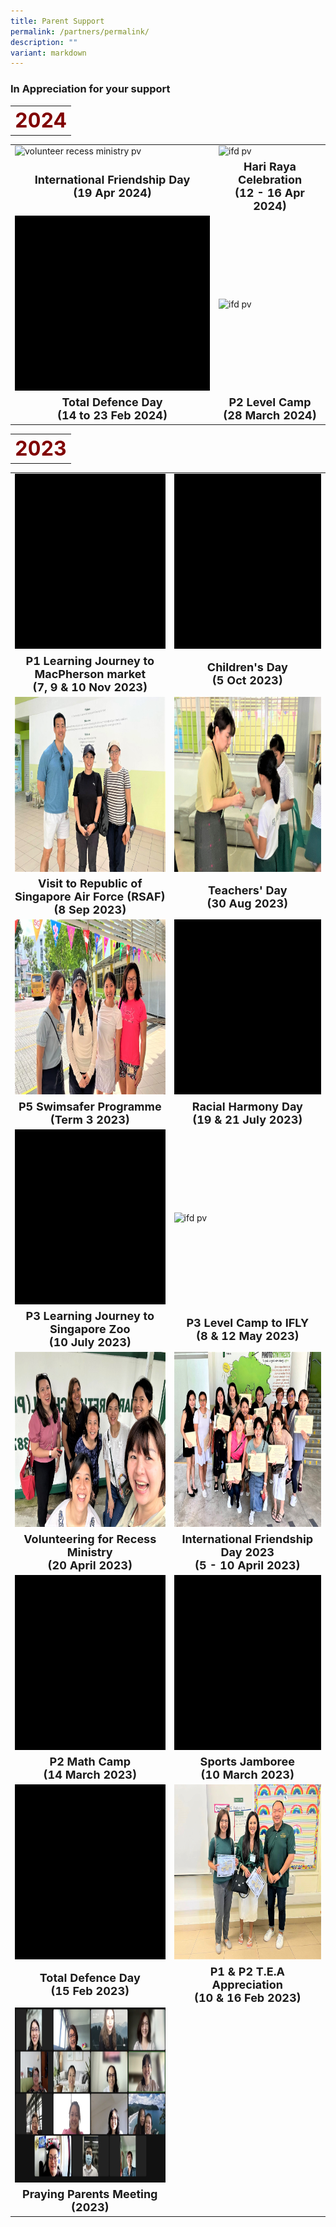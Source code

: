```yaml
---
title: Parent Support
permalink: /partners/permalink/
description: ""
variant: markdown
---
```

### In Appreciation for your support



<table>
	<tbody><tr>
		<th><center><font color="maroon" size="6">
     2024
 </font></center></th></tr></tbody></table>
<table>
	<tbody>
		<tr>
	<td><img src="/images/Parent%20Volunteers/IFD_2024.gif" alt="volunteer recess ministry pv" style="width:400px;height:280px;"></td>
<td><img src="/images/Parent%20Volunteers/Hari_Raya_2024.gif" alt="ifd pv" style="width:400px;height:280px;"></td>
</tr>
			<tr width="10 px" height="10 px"><td><center><font size="4"><b>International Friendship Day<br>(19 Apr 2024) </b></font></center></td> 
		<td><center>
		<font size="4"><b>Hari Raya Celebration<br>(12 - 16 Apr 2024)</b></font>
</center></td>
</tr>
			<tr>
	<td><img src="/images/Parent%20Volunteers/TDD_2024.gif" alt="volunteer recess ministry pv" style="width:400px;height:280px;"></td>
<td><img src="/images/Parent%20Volunteers/P2_Camp_2024.gif" alt="ifd pv" style="width:400px;height:280px;"></td>
</tr>
			<tr width="10 px" height="10 px"><td><center><font size="4"><b>Total Defence Day<br>(14 to 23 Feb 2024) </b></font></center></td> 
		<td><center>
		<font size="4"><b>P2 Level Camp<br>(28 March 2024)</b></font>
</center></td>
</tr>
	</tbody></table>

<table>
	<tbody><tr>
		<th><center><font color="maroon" size="6">
     2023
 </font></center></th></tr></tbody></table>
<table>
	<tbody>
			<tr>
	<td><img src="/images/Parent%20Volunteers/p1_LJ_market.gif" alt="volunteer recess ministry pv" style="width:400px;height:280px;"></td>
<td><img src="/images/Parent%20Volunteers/childrens_day.gif" alt="ifd pv" style="width:400px;height:280px;"></td>
</tr>
			<tr width="10 px" height="10 px"><td><center><font size="4"><b>P1 Learning Journey to MacPherson market<br>(7, 9 &amp; 10 Nov 2023) </b></font></center></td> 
		<td><center>
		<font size="4"><b>Children's Day<br>(5 Oct 2023)</b></font>
</center></td>
</tr>
			<tr>
	<td><img src="/images/Parent%20Volunteers/pv%20rsaf%202023.jpeg" alt="volunteer recess ministry pv" style="width:400px;height:280px;"></td>
<td><img src="/images/Parent%20Volunteers/tcd%202023.JPG" alt="ifd pv" style="width:400px;height:280px;"></td>
</tr>
			<tr width="10 px" height="10 px"><td><center><font size="4"><b>Visit to Republic of Singapore Air Force (RSAF)<br>(8 Sep 2023) </b></font></center></td> 
		<td><center>
		<font size="4"><b>Teachers' Day<br>(30 Aug 2023)</b></font>
</center></td>
</tr>
			<tr>
	<td><img src="/images/Parent%20Volunteers/pv%20swimsafer.jpeg" alt="volunteer recess ministry pv" style="width:400px;height:280px;"></td>
<td><img src="/images/Parent%20Volunteers/rhd%202023.gif" alt="ifd pv" style="width:400px;height:280px;"></td>
</tr>
			<tr width="10 px" height="10 px"><td><center><font size="4"><b>P5 Swimsafer Programme<br>(Term 3 2023) </b></font></center></td> 
		<td><center>
		<font size="4"><b>Racial Harmony Day<br>(19 &amp; 21 July 2023)</b></font>
</center></td>
</tr>
			<tr>
	<td><img src="/images/Parent%20Volunteers/psg to zoo.gif" alt="volunteer recess ministry pv" style="width:400px;height:280px;"></td>
<td><img src="/images/Parent%20Volunteers/psg p3 lj ifly.gif" alt="ifd pv" style="width:400px;height:280px;"></td>
</tr>
			<tr width="10 px" height="10 px"><td><center><font size="4"><b>P3 Learning Journey to Singapore Zoo<br>(10 July 2023) </b></font></center></td> 
		<td><center>
		<font size="4"><b>P3 Level Camp to IFLY<br>(8 &amp; 12 May 2023)</b></font>
</center></td>
</tr>
	<tr>
	<td><img src="/images/Parent%20Volunteers/volunteering%20for%20recess%20ministry%2020%20april%202023.jpg" alt="volunteer recess ministry pv" style="width:400px;height:280px;"></td>
<td><img src="/images/Parent%20Volunteers/international%20friendship%20day%20pv%202023.jpeg" alt="ifd pv" style="width:400px;height:280px;"></td>
</tr>
	<tr width="10 px" height="10 px"><td><center><font size="4"><b>Volunteering for Recess Ministry<br>(20 April 2023) </b></font></center></td> 
		<td><center>
		<font size="4"><b>International Friendship Day 2023 <br>(5 - 10 April 2023)</b></font>
</center></td>
</tr>
<tr>
	<td><img src="/images/Parent%20Volunteers/p2 math camp pv 2023.gif" alt="p2 math camp pv" style="width:400px;height:280px;"></td>
		<td><img src="/images/Parent%20Volunteers/sports jamboree pv 2023.gif" alt="sports jamboree pv" style="width:400px;height:280px;"></td>
</tr>
	<tr align="center" width="10 px" height="10 px">
	<td><center><font size="4"><b>P2 Math Camp <br>(14 March 2023) </b></font></center></td> 
		<td><center><font size="4"><b>Sports Jamboree <br>(10 March 2023)</b></font>
</center></td>
</tr>
		<tr>
	<td><img src="/images/Parent%20Volunteers/tdd pv 2023.gif" alt="tdd pv" style="width:400px;height:280px;"></td>
				<td><img src="/images/Parent%20Volunteers/p1_p2%20tea%20appreciation%20pv%202023.jpeg" alt="p1 p2 tea pv" style="width:400px;height:280px;"></td>
</tr>
<tr align="center" width="10 px" height="10 px"><td><center><font size="4"><b>Total Defence Day <br>(15 Feb 2023) </b></font></center></td> 
			<td><center><font size="4"><b> P1 &amp; P2 T.E.A Appreciation <br>(10 &amp; 16 Feb 2023) </b></font>
</center></td> 
</tr>
						<tr>
	<td><img src="/images/Parent%20Volunteers/praying%20parents%20meeting%205%20feb%202023.jpeg" alt="praying parents meeting pv" style="width:400px;height:280px;"></td>
</tr>
	<tr align="center" width="10 px" height="10 px"><td><center><font size="4"><b>Praying Parents Meeting <br> (2023) </b></font>
</center></td>
</tr>
	</tbody></table>